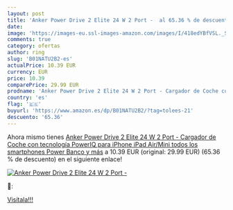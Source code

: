 ```yaml
---
layout: post
title: 'Anker Power Drive 2 Elite 24 W 2 Port -  al 65.36 % de descuento'
date: 
image: 'https://images-eu.ssl-images-amazon.com/images/I/418edYBfVSL._SL200_.jpg'
comments: true
category: ofertas
author: ring
slug: 'B01NATU2B2-es'
actualPrice: 10.39 EUR
currency: EUR
price: 10.39
comparePrice: 29.99 EUR
prodname: 'Anker Power Drive 2 Elite 24 W 2 Port - Cargador de Coche con tecnología PowerIQ para iPhone  iPad Air/Mini  todos los smartphones  Power Banco y más'
country: 'es'
flag: '🇪🇸'
buyurl: 'https://www.amazon.es/dp/B01NATU2B2/?tag=tolees-21'
descuento: '65.36'
---
```


Ahora mismo tienes [Anker Power Drive 2 Elite 24 W 2 Port - Cargador de Coche con tecnología PowerIQ para iPhone  iPad Air/Mini  todos los smartphones  Power Banco y más](https://www.amazon.es/dp/B01NATU2B2/?tag=tolees-21) a 10.39 EUR (original: 29.99 EUR) (65.36 %  de descuento) en el siguiente enlace!

[![Anker Power Drive 2 Elite 24 W 2 Port - ](https://images-eu.ssl-images-amazon.com/images/I/418edYBfVSL._SL200_.jpg)](https://www.amazon.es/dp/B01NATU2B2/?tag=tolees-21)

🔎:


[Visítala!!!](https://www.amazon.es/dp/B01NATU2B2/?tag=tolees-21)
